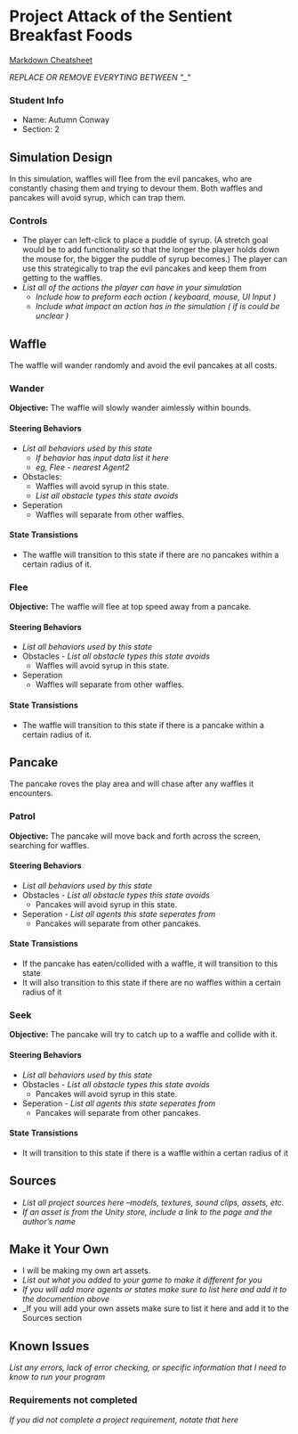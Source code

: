 # Project Attack of the Sentient Breakfast Foods

[Markdown Cheatsheet](https://github.com/adam-p/markdown-here/wiki/Markdown-Here-Cheatsheet)

_REPLACE OR REMOVE EVERYTING BETWEEN "\_"_

### Student Info

-   Name: Autumn Conway
-   Section: 2

## Simulation Design

In this simulation, waffles will flee from the evil pancakes, who are constantly chasing them and trying to devour them. Both waffles and pancakes will avoid syrup, which can trap them.

### Controls

- The player can left-click to place a puddle of syrup. (A stretch goal would be to add functionality so that the longer the player holds down the mouse for, the bigger the puddle of syrup becomes.) The player can use this strategically to trap the evil pancakes and keep them from getting to the waffles.
-   _List all of the actions the player can have in your simulation_
    -   _Include how to preform each action ( keyboard, mouse, UI Input )_
    -   _Include what impact an action has in the simulation ( if is could be unclear )_

## Waffle

The waffle will wander randomly and avoid the evil pancakes at all costs.

### Wander

**Objective:** The waffle will slowly wander aimlessly within bounds.

#### Steering Behaviors

- _List all behaviors used by this state_
   - _If behavior has input data list it here_
   - _eg, Flee - nearest Agent2_
- Obstacles:
    - Waffles will avoid syrup in this state.
    - _List all obstacle types this state avoids_
- Seperation
    - Waffles will separate from other waffles.
   
#### State Transistions

- The waffle will transition to this state if there are no pancakes within a certain radius of it.
   
### Flee

**Objective:** The waffle will flee at top speed away from a pancake.

#### Steering Behaviors

- _List all behaviors used by this state_
- Obstacles - _List all obstacle types this state avoids_
    - Waffles will avoid syrup in this state.
- Seperation
    - Waffles will separate from other waffles.
   
#### State Transistions

- The waffle will transition to this state if there is a pancake within a certain radius of it.

## Pancake

The pancake roves the play area and will chase after any waffles it encounters.

### Patrol

**Objective:** The pancake will move back and forth across the screen, searching for waffles.

#### Steering Behaviors

- _List all behaviors used by this state_
- Obstacles - _List all obstacle types this state avoids_
    - Pancakes will avoid syrup in this state.
- Seperation - _List all agents this state seperates from_
    - Pancakes will separate from other pancakes.
   
#### State Transistions

- If the pancake has eaten/collided with a waffle, it will transition to this state
- It will also transition to this state if there are no waffles within a certain radius of it
   
### Seek

**Objective:** The pancake will try to catch up to a waffle and collide with it.

#### Steering Behaviors

- _List all behaviors used by this state_
- Obstacles - _List all obstacle types this state avoids_
    - Pancakes will avoid syrup in this state.
- Seperation - _List all agents this state seperates from_
    - Pancakes will separate from other pancakes.   

#### State Transistions

- It will transition to this state if there is a waffle within a certan radius of it

## Sources

-   _List all project sources here –models, textures, sound clips, assets, etc._
-   _If an asset is from the Unity store, include a link to the page and the author’s name_

## Make it Your Own

- I will be making my own art assets.
- _List out what you added to your game to make it different for you_
- _If you will add more agents or states make sure to list here and add it to the documention above_
- _If you will add your own assets make sure to list it here and add it to the Sources section

## Known Issues

_List any errors, lack of error checking, or specific information that I need to know to run your program_

### Requirements not completed

_If you did not complete a project requirement, notate that here_

